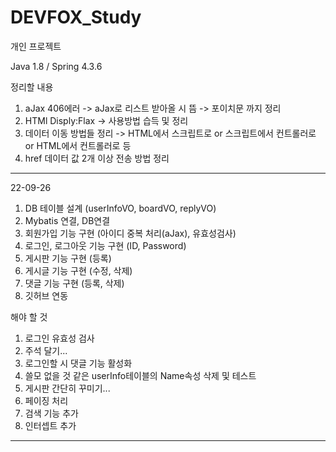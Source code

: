 # DEVFOX_Study
개인 프로젝트

Java 1.8 / Spring 4.3.6

정리할 내용 
1. aJax 406에러 -> aJax로 리스트 받아올 시 뜸 -> 포이치문 까지 정리
2. HTMl Disply:Flax -> 사용방법 습득 및 정리
3. 데이터 이동 방법들 정리 -> HTML에서 스크립트로 or 스크립트에서 컨트롤러로 or HTML에서 컨트롤러로 등
4. href 데이터 값 2개 이상 전송 방법 정리

------------------------------------------------------------

22-09-26
1. DB 테이블 설계 (userInfoVO, boardVO, replyVO)
2. Mybatis 연결, DB연결
3. 회원가입 기능 구현 (아이디 중복 처리(aJax), 유효성검사)
4. 로그인, 로그아웃 기능 구현 (ID, Password)
5. 게시판 기능 구현 (등록)
6. 게시글 기능 구현 (수정, 삭제)
7. 댓글 기능 구현 (등록, 삭제) 
8. 깃허브 연동

해야 할 것
1. 로그인 유효성 검사
2. 주석 달기...
3. 로그인할 시 댓글 기능 활성화
4. 쓸모 없을 것 같은 userInfo테이블의 Name속성 삭제 및 테스트
5. 게시판 간단히 꾸미기...
6. 페이징 처리
7. 검색 기능 추가
8. 인터셉트 추가

------------------------------------------------------------

